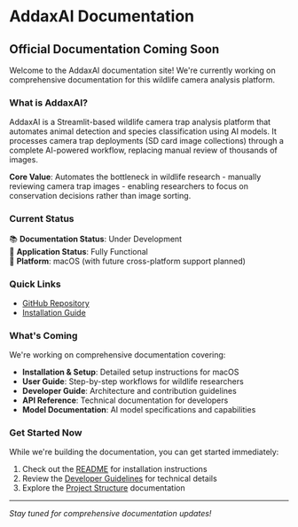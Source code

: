 # AddaxAI Documentation

## Official Documentation Coming Soon

Welcome to the AddaxAI documentation site! We're currently working on comprehensive documentation for this wildlife camera analysis platform.

### What is AddaxAI?

AddaxAI is a Streamlit-based wildlife camera trap analysis platform that automates animal detection and species classification using AI models. It processes camera trap deployments (SD card image collections) through a complete AI-powered workflow, replacing manual review of thousands of images.

**Core Value**: Automates the bottleneck in wildlife research - manually reviewing camera trap images - enabling researchers to focus on conservation decisions rather than image sorting.

### Current Status

📚 **Documentation Status**: Under Development  
🚀 **Application Status**: Fully Functional  
🔧 **Platform**: macOS (with future cross-platform support planned)

### Quick Links

- [GitHub Repository](https://github.com/PetervanLunteren/streamlit-AddaxAI)
- [Installation Guide](installation.md)

### What's Coming

We're working on comprehensive documentation covering:

- **Installation & Setup**: Detailed setup instructions for macOS
- **User Guide**: Step-by-step workflows for wildlife researchers
- **Developer Guide**: Architecture and contribution guidelines  
- **API Reference**: Technical documentation for developers
- **Model Documentation**: AI model specifications and capabilities

### Get Started Now

While we're building the documentation, you can get started immediately:

1. Check out the [README](https://github.com/PetervanLunteren/streamlit-AddaxAI/blob/main/README.md) for installation instructions
2. Review the [Developer Guidelines](https://github.com/PetervanLunteren/streamlit-AddaxAI/blob/main/DEVELOPERS.md) for technical details
3. Explore the [Project Structure](https://github.com/PetervanLunteren/streamlit-AddaxAI/blob/main/PROJECT_STRUCTURE.md) documentation

---

*Stay tuned for comprehensive documentation updates!*